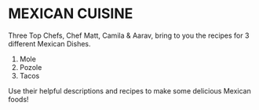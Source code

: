 <!DOCTYPE html>

<html>

<body>

  <h1>MEXICAN CUISINE</h1>

  <p>Three Top Chefs, Chef Matt, Camila & Aarav, bring to you the recipes for 3 different Mexican Dishes.</p>
  <ol>
    <li>Mole</li>
    <li>Pozole</li>
    <li>Tacos</li>
  </ol>
  <p>Use their helpful descriptions and recipes to make some delicious Mexican foods!</p>

</body>